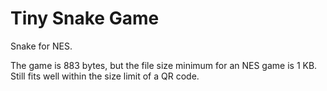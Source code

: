 # Tiny Snake Game
 Snake for NES.

 The game is 883 bytes, but the file size minimum for an NES game is 1 KB.
 Still fits well within the size limit of a QR code.
